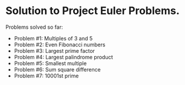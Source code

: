 # Solution to Project Euler Problems.
Problems solved so far:
- Problem #1: Multiples of 3 and 5
- Problem #2: Even Fibonacci numbers
- Problem #3: Largest prime factor
- Problem #4: Largest palindrome product
- Problem #5: Smallest multiple
- Problem #6: Sum square difference
- Problem #7: 10001st prime